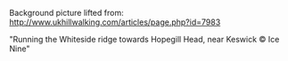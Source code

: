

Background picture lifted from: http://www.ukhillwalking.com/articles/page.php?id=7983

"Running the Whiteside ridge towards Hopegill Head, near Keswick © Ice Nine"
